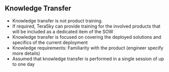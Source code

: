 ## Knowledge Transfer
* Knowledge transfer is not product training.
* If required, TeraSky can provide training for the involved products that will be included as a dedicated item of the SOW
* Knowledge transfer is focused on covering the deployed solutions and specifics of the current deployment
* Knowledge requirements: Familiarity with the product (engineer specify more details)
* Assumed that knowledge transfer is performed in a single session of up to one day
